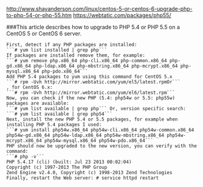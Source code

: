 http://www.shayanderson.com/linux/centos-5-or-centos-6-upgrade-php-to-php-54-or-php-55.htm
https://webtatic.com/packages/php55/

###This article describes how to upgrade to PHP 5.4 or PHP 5.5 on a CentOS 5 or CentOS 6 server.

    First, detect if any PHP packages are installed:
    ```# yum list installed | grep php```
    If packages are installed remove them, for example:
    ```# yum remove php.x86_64 php-cli.x86_64 php-common.x86_64 php-gd.x86_64 php-ldap.x86_64 php-mbstring.x86_64 php-mcrypt.x86_64 php-mysql.x86_64 php-pdo.x86_64```
    Add PHP 5.4 packages to yum using this command for CentOS 5.x
    ```# rpm -Uvh http://mirror.webtatic.com/yum/el5/latest.rpmOr```
    , for CentOS 6.x:
    ```# rpm -Uvh http://mirror.webtatic.com/yum/el6/latest.rpm```
    Now, you can check if the new PHP (5.4: php54w or 5.5: php55w) packages are available:
    ```# yum list available | grep php``` Or, version specific search:
    ```# yum list available | grep php54```
    Next, install the new PHP 5.4 or 5.5 packages, for example when installing PHP 5.4 packages I used:
    ```# yum install php54w.x86_64 php54w-cli.x86_64 php54w-common.x86_64 php54w-gd.x86_64 php54w-ldap.x86_64 php54w-mbstring.x86_64 php54w-mcrypt.x86_64 php54w-mysql.x86_64 php54w-pdo.x86_64```
    PHP should now be upgraded to the new version, you can verify with the command:
    ```# php -v```
    PHP 5.4.17 (cli) (built: Jul 23 2013 00:02:04)
    Copyright (c) 1997-2013 The PHP Group
    Zend Engine v2.4.0, Copyright (c) 1998-2013 Zend Technologies
    Finally, restart the Web server: # service httpd restart
    
